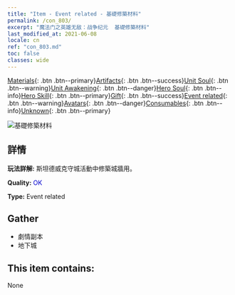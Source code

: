 ```yaml
---
title: "Item - Event related - 基礎修築材料"
permalink: /con_803/
excerpt: "魔法门之英雄无敌：战争纪元  基礎修築材料"
last_modified_at: 2021-06-08
locale: cn
ref: "con_803.md"
toc: false
classes: wide
---
```

 [Materials](/ItemsCN/){: .btn .btn--primary}[Artifacts](/ItemsCN/Artifacts/){: .btn .btn--success}[Unit Soul](/ItemsCN/UnitSoul/){: .btn .btn--warning}[Unit Awakening](/ItemsCN/UnitAwakening/){: .btn .btn--danger}[Hero Soul](/ItemsCN/HeroSoul/){: .btn .btn--info}[Hero Skill](/ItemsCN/HeroSkill/){: .btn .btn--primary}[Gift](/ItemsCN/Gift/){: .btn .btn--success}[Event related](/ItemsCN/Events/){: .btn .btn--warning}[Avatars](/ItemsCN/Avatars/){: .btn .btn--danger}[Consumables](/ItemsCN/Consumables/){: .btn .btn--info}[Unknown](/ItemsCN/Unknown/){: .btn .btn--primary}

 ![基礎修築材料](/images/t/i_3061.png)

## 詳情
 **玩法詳解:** 斯坦德威克守城活動中修築城牆用。

 **Quality:** <span style="color: #0000CD">OK</span>

 **Type:** Event related

## Gather

*    劇情副本 
*    地下城 

## This item contains:

  None


